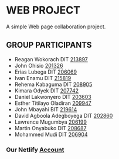 # WEB PROJECT
A simple Web page collaboration project.

## GROUP PARTICIPANTS
- Reagan Wokorach DIT [213897](wr213897@students.cavendish.ac.ug)
- John Ohisio [201326](oj201326@students.cavendish.ac.ug)
- Erias Lubega DIT [206069](ll206069@students.cavendish.ac.ug)
- Ivan Enamu DIT [215819](ei215819@students.cavendish.ac.ug)
- Rehema Kabaguma DIT [208905](kr208905@students.cavendish.ac.ug)
- Kimara Odyek DIT [207742](ok207742@students.cavendish.ac.ug)
- Daniel Lakwonyero DIT [203603](ld203603@students.cavendish.ac.ug)
- Esther Titilayo Oladiran [209947](ot209947@students.cavendish.ac.ug)
- John Mbayahi BIT [219614](mj219614@students.cavendish.ac.ug)
- David Agboola Adegboyega DIT [202860](aa202860@students.cavendish.ac.ug)
- Lawrence Mugumbya [206199](ll206199@students.cavendish.ac.ug)
- Martin Onyabuko DIT [208687](om208687@students.cavendish.ac.ug)
- Mohammed Mudi DIT [206904](mb206904@students.cavendish.ac.ug)

### Our Netlify [Account](https://online-group-one.netlify.app/)